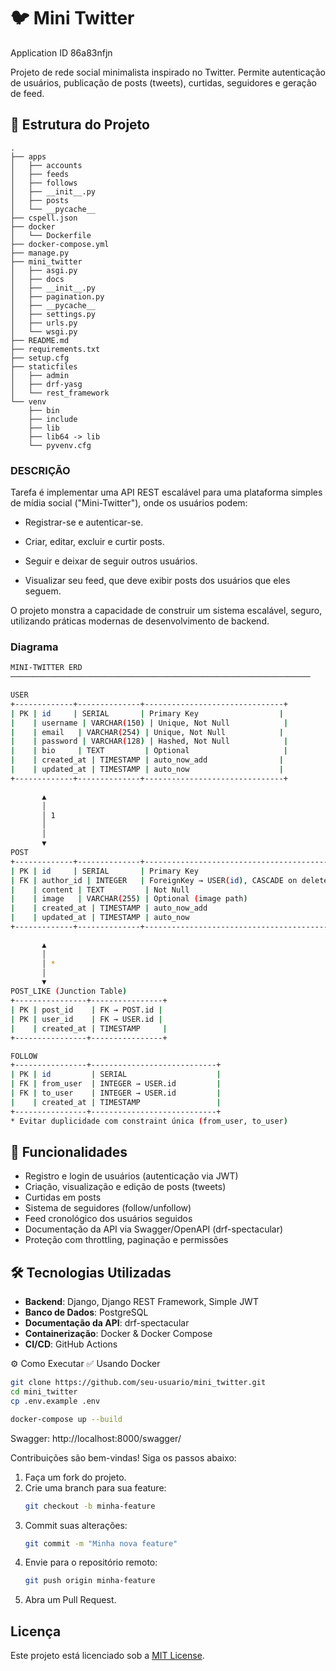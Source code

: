 # 🐦 Mini Twitter

Application ID 86a83nfjn

Projeto de rede social minimalista inspirado no Twitter. Permite autenticação de usuários, publicação de posts (tweets), curtidas, seguidores e geração de feed.

## 📁 Estrutura do Projeto

```
.
├── apps
│   ├── accounts
│   ├── feeds
│   ├── follows
│   ├── __init__.py
│   ├── posts
│   └── __pycache__
├── cspell.json
├── docker
│   └── Dockerfile
├── docker-compose.yml
├── manage.py
├── mini_twitter
│   ├── asgi.py
│   ├── docs
│   ├── __init__.py
│   ├── pagination.py
│   ├── __pycache__
│   ├── settings.py
│   ├── urls.py
│   └── wsgi.py
├── README.md
├── requirements.txt
├── setup.cfg
├── staticfiles
│   ├── admin
│   ├── drf-yasg
│   └── rest_framework
└── venv
    ├── bin
    ├── include
    ├── lib
    ├── lib64 -> lib
    └── pyvenv.cfg
```

### DESCRIÇÃO

Tarefa é implementar uma API REST escalável para uma plataforma simples de mídia social ("Mini-Twitter"), onde os usuários podem:

- Registrar-se e autenticar-se.

- Criar, editar, excluir e curtir posts.

- Seguir e deixar de seguir outros usuários.

- Visualizar seu feed, que deve exibir posts dos usuários que eles seguem.

O projeto monstra a capacidade de construir um sistema escalável, seguro, utilizando práticas modernas de desenvolvimento de backend.



### Diagrama
```bash
MINI-TWITTER ERD
───────────────────────────────────────────────────────────────────

USER
+-------------+--------------+-------------------------------+
| PK | id     | SERIAL       | Primary Key                  |
|    | username | VARCHAR(150) | Unique, Not Null            |
|    | email   | VARCHAR(254) | Unique, Not Null            |
|    | password | VARCHAR(128) | Hashed, Not Null            |
|    | bio     | TEXT         | Optional                     |
|    | created_at | TIMESTAMP | auto_now_add                |
|    | updated_at | TIMESTAMP | auto_now                    |
+-------------+--------------+-------------------------------+

       ▲
       │
       │ 1
       │
       │
       ▼
POST
+-------------+--------------+---------------------------------------------+
| PK | id     | SERIAL       | Primary Key                                |
| FK | author_id | INTEGER   | ForeignKey → USER(id), CASCADE on delete  |
|    | content | TEXT         | Not Null                                  |
|    | image   | VARCHAR(255) | Optional (image path)                     |
|    | created_at | TIMESTAMP | auto_now_add                              |
|    | updated_at | TIMESTAMP | auto_now                                  |
+-------------+--------------+---------------------------------------------+

       ▲
       │
       │ *
       │
       ▼
POST_LIKE (Junction Table)
+----------------+----------------+
| PK | post_id    | FK → POST.id |
| PK | user_id    | FK → USER.id |
|    | created_at | TIMESTAMP     |
+----------------+----------------+

FOLLOW
+----------------+----------------------------+
| PK | id         | SERIAL                    |
| FK | from_user  | INTEGER → USER.id         |
| FK | to_user    | INTEGER → USER.id         |
|    | created_at | TIMESTAMP                 |
+----------------+----------------------------+
* Evitar duplicidade com constraint única (from_user, to_user)

```

## 🚀 Funcionalidades

- Registro e login de usuários (autenticação via JWT)
- Criação, visualização e edição de posts (tweets)
- Curtidas em posts
- Sistema de seguidores (follow/unfollow)
- Feed cronológico dos usuários seguidos
- Documentação da API via Swagger/OpenAPI (drf-spectacular)
- Proteção com throttling, paginação e permissões

## 🛠️ Tecnologias Utilizadas

- **Backend**: Django, Django REST Framework, Simple JWT
- **Banco de Dados**: PostgreSQL
- **Documentação da API**: drf-spectacular
- **Containerização**: Docker & Docker Compose
- **CI/CD**: GitHub Actions


⚙️ Como Executar
✅ Usando Docker
```bash
git clone https://github.com/seu-usuario/mini_twitter.git
cd mini_twitter
cp .env.example .env

docker-compose up --build
```
Swagger: http://localhost:8000/swagger/


Contribuições são bem-vindas! Siga os passos abaixo:

1. Faça um fork do projeto.
2. Crie uma branch para sua feature:
    ```bash
    git checkout -b minha-feature
    ```
3. Commit suas alterações:
    ```bash
    git commit -m "Minha nova feature"
    ```
4. Envie para o repositório remoto:
    ```bash
    git push origin minha-feature
    ```
5. Abra um Pull Request.

## Licença

Este projeto está licenciado sob a [MIT License](LICENSE).